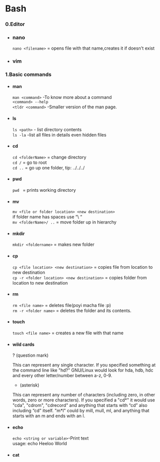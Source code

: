
Bash
======
### 0.Editor
* ### nano
     `nano <filename>` = opens file with that name,creates it if doesn't exist
* ### vim
### 1.Basic commands

* #### man
    `man <command>` -To know more about a command<br/>
    `<command> --help`<br/>
    `<tldr <command>` -Smaller version of the man page.<br/>

* ####  ls
    `ls <path>` - list directory contents<br/>
    `ls -la` -list all files in details even hidden files
    
* ####  cd
    `cd <folderName>` = change directory<br/>
    `cd /` = go to root<br/>
    `cd ..` = go up one folder, tip: ../../../
* ####  pwd
     `pwd ` = prints working directory
* ####  mv
    `mv <file or folder location> <new destination>`<br/>
    if folder name has spaces use “\ “<br/>
    `mv <folderName>/ ..` = move folder up in hierarchy
    
* ####  mkdir
     `mkdir <foldername>` = makes new folder
     
* ####  cp
     `cp <file location> <new destination>` = copies file from location to new destination<br/>
     `cp -r <folder location> <new destination>` = copies folder from location to new destination
     
* ####  rm
     `rm <file name>` = deletes file(poyi macha file :p)<br/>
     `rm -r <folder name>` = deletes the folder and its contents.
     
* ####  touch
     `touch <file name>` = creates a new file with that name

* #### wild cards<br/>
    ? (question mark)<br/>

    This can represent any single character. If you specified something at the command line like "hd?" GNU/Linux would look for hda, hdb, hdc and every other letter/number between a-z, 0-9.<br/>
   
    * (asterisk)<br/>

    This can represent any number of characters (including zero, in other words, zero or more characters). If you specified a "cd*" it would use "cda", "cdrom", "cdrecord" and anything that starts with “cd” also including “cd” itself. "m*l" could by mill, mull, ml, and anything that starts with an m and ends with an l.

* #### echo
    `echo <string or variable>`-Print text<br/>
    usage: echo Heeloo World

* #### cat


     
     
     
     
     
     
     
     
